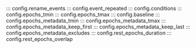 ::: config.rename_events
::: config.event_repeated
::: config.conditions
::: config.epochs_tmin
::: config.epochs_tmax
::: config.baseline
::: config.epochs_metadata_tmin
::: config.epochs_metadata_tmax
::: config.epochs_metadata_keep_first
::: config.epochs_metadata_keep_last
::: config.epochs_metadata_excludes
::: config.rest_epochs_duration
::: config.rest_epochs_overlap
